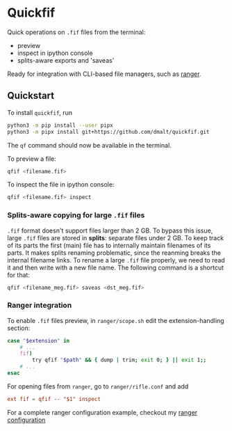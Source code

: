 # Quickfif

Quick operations on `.fif` files from the terminal:

- preview
- inspect in ipython console
- splits-aware exports and 'saveas'

Ready for integration with CLI-based file managers, such as
[ranger](https://github.com/ranger/ranger).

## Quickstart

To install `quickfif`, run

```bash
python3 -m pip install --user pipx
python3 -m pipx install git+https://github.com/dmalt/quickfif.git
```

The `qf` command should now be available in the terminal.

To preview a file:

```bash
qfif <filename.fif>
```

To inspect the file in ipython console:

```bash
qfif <filename.fif> inspect
```

### Splits-aware copying for large `.fif` files

`.fif` format doesn't support files larger than 2 GB. To bypass this issue,
large `.fif` files are stored in **splits**: separate files under 2 GB. To keep
track of its parts the first (main) file has to internally maintain filenames
of its parts. It makes splits renaming problematic, since the reanming breaks
the internal filename links. To rename a large `.fif` file properly, we need to
read it and then write with a new file name. The following command is a
shortcut for that:

```bash
qfif <filename_meg.fif> saveas <dst_meg.fif>
```

### Ranger integration

To enable `.fif` files preview, in `ranger/scope.sh` edit the
extension-handling section:

```bash
case "$extension" in
    # ...
    fif)
        try qfif "$path" && { dump | trim; exit 0; } || exit 1;;
    # ...
esac
```

For opening files from `ranger`, go to `ranger/rifle.conf` and add

```conf
ext fif = qfif -- "$1" inspect
```

For a complete ranger configuration example,
checkout my [ranger configuration](https://github.com/dmalt/dotfiles/tree/master/ranger)
